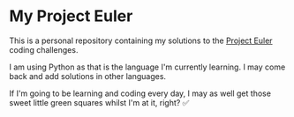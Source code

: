 # My Project Euler
This is a personal repository containing my solutions to the [Project Euler](https://projecteuler.net/archives) coding challenges.

I am using Python as that is the language I'm currently learning. I may come back and add solutions in other languages.

If I'm going to be learning and coding every day, I may as well get those sweet little green squares whilst I'm at it, right? ✅
